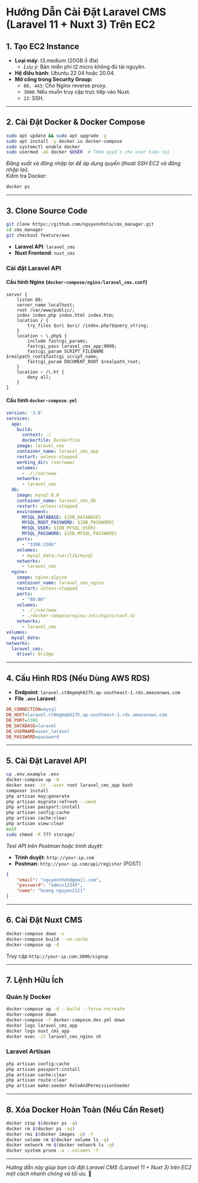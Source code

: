 # Hướng Dẫn Cài Đặt Laravel CMS (Laravel 11 + Nuxt 3) Trên EC2

## 1. Tạo EC2 Instance
- **Loại máy**: t3.medium (20GB ổ đĩa)
    - *Lưu ý:* Bản miễn phí t2.micro không đủ tài nguyên.
- **Hệ điều hành**: Ubuntu 22.04 hoặc 20.04.
- **Mở cổng trong Security Group:**
    - `80, 443`: Cho Nginx reverse proxy.
    - `3000`: Nếu muốn truy cập trực tiếp vào Nuxt.
    - `22`: SSH.

---

## 2. Cài Đặt Docker & Docker Compose
```bash
sudo apt update && sudo apt upgrade -y
sudo apt install -y docker.io docker-compose
sudo systemctl enable docker
sudo usermod -aG docker $USER  # Thêm quyền cho user hiện tại
```
*Đăng xuất và đăng nhập lại để áp dụng quyền (thoát SSH EC2 và đăng nhập lại).*  
Kiểm tra Docker:
```bash
docker ps
```

---

## 3. Clone Source Code
```bash
git clone https://github.com/nguyennhnta/cms_manager.git
cd cms_manager
git checkout feature/aws
```
- **Laravel API**: `laravel_cms`
- **Nuxt Frontend**: `nuxt_cms`

### Cài đặt Laravel API
#### Cấu hình Nginx (`docker-compose/nginx/laravel_cms.conf`)
```nginx
server {
    listen 80;
    server_name localhost;
    root /var/www/public/;
    index index.php index.html index.htm;
    location / {
        try_files $uri $uri/ /index.php?$query_string;
    }
    location ~ \.php$ {
        include fastcgi_params;
        fastcgi_pass laravel_cms_app:9000;
        fastcgi_param SCRIPT_FILENAME $realpath_root$fastcgi_script_name;
        fastcgi_param DOCUMENT_ROOT $realpath_root;
    }
    location ~ /\.ht {
        deny all;
    }
}
```

#### Cấu hình `docker-compose.yml`
```yaml
version: '3.8'
services:
  app:
    build:
      context: ./
      dockerfile: Dockerfile
    image: laravel_cms
    container_name: laravel_cms_app
    restart: unless-stopped
    working_dir: /var/www/
    volumes:
      - ./:/var/www
    networks:
      - laravel_cms
  db:
    image: mysql:8.0
    container_name: laravel_cms_db
    restart: unless-stopped
    environment:
      MYSQL_DATABASE: ${DB_DATABASE}
      MYSQL_ROOT_PASSWORD: ${DB_PASSWORD}
      MYSQL_USER: ${DB_MYSQL_USER}
      MYSQL_PASSWORD: ${DB_MYSQL_PASSWORD}
    ports:
      - "3306:3306"
    volumes:
      - mysql_data:/var/lib/mysql
    networks:
      - laravel_cms
  nginx:
    image: nginx:alpine
    container_name: laravel_cms_nginx
    restart: unless-stopped
    ports:
      - "80:80"
    volumes:
      - ./:/var/www
      - ./docker-compose/nginx:/etc/nginx/conf.d/
    networks:
      - laravel_cms
volumes:
  mysql_data:
networks:
  laravel_cms:
    driver: bridge
```

---

## 4. Cấu Hình RDS (Nếu Dùng AWS RDS)
- **Endpoint**: `laravel.ct8mgmqk627h.ap-southeast-1.rds.amazonaws.com`
- **File `.env` Laravel**:
```ini
DB_CONNECTION=mysql
DB_HOST=laravel.ct8mgmqk627h.ap-southeast-1.rds.amazonaws.com
DB_PORT=3306
DB_DATABASE=laravel
DB_USERNAME=user_laravel
DB_PASSWORD=password
```

---

## 5. Cài Đặt Laravel API
```bash
cp .env.example .env
docker-compose up -d
docker exec -it --user root laravel_cms_app bash
composer install
php artisan key:generate
php artisan migrate:refresh --seed
php artisan passport:install
php artisan config:cache
php artisan cache:clear
php artisan view:clear
exit
sudo chmod -R 777 storage/
```

*Test API trên Postman hoặc trình duyệt:*
- **Trình duyệt**: `http://your-ip.com`
- **Postman**: `http://your-ip.com/api/register` (POST)
```json
{
    "email": "nguyennhdn@gmail.com",
    "password": "admin12345",
    "name": "hoang nguyen2121"
}
```

---

## 6. Cài Đặt Nuxt CMS
```bash
docker-compose down -v
docker-compose build --no-cache
docker-compose up -d
```
Truy cập `http://your-ip.com:3000/signup`

---

## 7. Lệnh Hữu Ích
### Quản lý Docker
```bash
docker-compose up -d --build --force-recreate
docker-compose down
docker-compose -f docker-compose.dev.yml down
docker logs laravel_cms_app
docker logs nuxt_cms_app
docker exec -it laravel_cms_nginx sh
```
### Laravel Artisan
```bash
php artisan config:cache
php artisan passport:install
php artisan cache:clear
php artisan route:clear
php artisan make:seeder RoleAndPermissionSeeder
```

---

## 8. Xóa Docker Hoàn Toàn (Nếu Cần Reset)
```bash
docker stop $(docker ps -q)
docker rm $(docker ps -aq)
docker rmi $(docker images -q) -f
docker volume rm $(docker volume ls -q)
docker network rm $(docker network ls -q)
docker system prune -a --volumes -f
```

---

*Hướng dẫn này giúp bạn cài đặt Laravel CMS (Laravel 11 + Nuxt 3) trên EC2 một cách nhanh chóng và tối ưu.* 🚀

